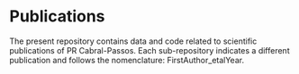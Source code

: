 # Publications

The present repository contains data and code related to scientific publications of PR Cabral-Passos. Each sub-repository indicates a different publication and follows the nomenclature: FirstAuthor_etalYear.
